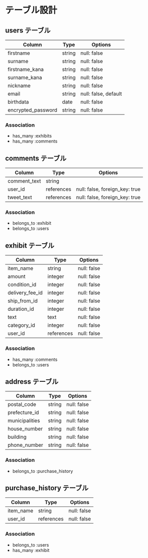 # テーブル設計

## users テーブル

| Column             | Type   | Options             |
| ------------------ | ------ | ------------------- |
| firstname          | string | null: false         |
| surname            | string | null: false         |
| firstname_kana     | string | null: false         |
| surname_kana       | string | null: false         |
| nickname           | string | null: false         |
| email              | string | null: false, default|
| birthdata          | date   | null: false         |
| encrypted_password | string | null: false         |

### Association

- has_many :exhibits
- has_many :comments

## comments テーブル

| Column       | Type       | Options                        |
| ------------ | ---------- | ------------------------------ |
| comment_text | string     |                                |
| user_id      | references | null: false, foreign_key: true |
| tweet_text   | references | null: false, foreign_key: true |

### Association

- belongs_to :exhibit
- belongs_to :users

## exhibit テーブル

| Column          | Type       | Options     |
| --------------- | ---------- | ----------- |
| item_name       | string     | null: false |
| amount          | integer    | null: false |
| condition_id    | integer    | null: false |
| delivery_fee_id | integer    | null: false |
| ship_from_id    | integer    | null: false |
| duration_id     | integer    | null: false |
| text            | text       | null: false |
| category_id     | integer    | null: false |
| user_id         | references | null: false |

### Association

- has_many :comments
- belongs_to :users

## address テーブル

| Column         | Type       | Options     |
| -------------  | ---------- | ----------- |
| postal_code    | string     | null: false |
| prefecture_id  | string     | null: false |
| municipalities | string     | null: false |
| house_number   | string     | null: false |
| building       | string     | null: false |
| phone_number   | string     | null: false |

### Association

- belongs_to :purchase_history

## purchase_history テーブル

| Column          | Type       | Options     |
| --------------- | ---------- | ----------- |
| item_name       | string     | null: false |
| user_id         | references | null: false |

### Association

- belongs_to :users
- has_many :exhibit


